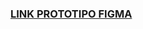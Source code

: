### [LINK PROTOTIPO FIGMA](https://www.figma.com/proto/SXLhZCH6ypxjRbqhGqCEPr/Untitled?node-id=3%3A4&scaling=scale-down&page-id=0%3A1&starting-point-node-id=3%3A4)
